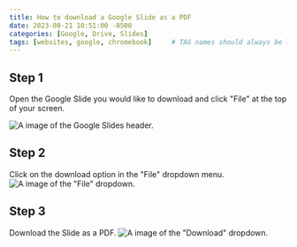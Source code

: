 ```yaml
---
title: How to download a Google Slide as a PDF
date: 2023-08-21 10:51:00 -0500
categories: [Google, Drive, Slides]
tags: [websites, google, chromebook]     # TAG names should always be lowercase
---
```


## Step 1
Open the Google Slide you would like to download and click "File" at the top of your screen.

![A image of the Google Slides header.](https://images.quicklinks.li/how-to-download-a-google-slide-as-a-pdf/Google-slides-header.png)

## Step 2
Click on the download option in the "File" dropdown menu.
![A image of the "File" dropdown.](https://images.quicklinks.li/how-to-download-a-google-slide-as-a-pdf/File-dropdown.png)

## Step 3
Download the Slide as a PDF.
![A image of the "Download" dropdown.](https://images.quicklinks.li/how-to-download-a-google-slide-as-a-pdf/Download-dropdown.png)